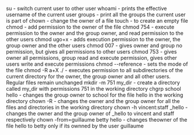 su - switch current user to other user
whoami - prints the effective username of the current user
groups - print all the groups the current user is part of
chown - change the owner of a file
touch - to create an empty file
chmod - add permission to the owner of the file
chmod 754 - execute permission to the owner and the group owner, and read permission to the other users
chmod ugo+x - adds execution permission to the owner, the group owner and the other users
chmod 007 - gives owner and group no permission, but gives all permissions to other users
chmod 753 - gives owner all permissions, group read and execute permission, gives other users write and execute permissions
chmod --reference - sets the mode of the file
chmod -R a+X ./ - executes permission to all subdirectories of the current directory for the owner, the group owner and all other users. Regular files remain unchanged
mkdir -m 751 my_dir - create a directory called my_dir with permissions 751 in the working directory
chgrp school hello - changes the group owner to school for the file hello
in the working directory
chown -R - changes the owner and the group owner for all the files and directories in the working directory
chown -h vincent:staff _hello - changes the owner and the group owner of _hello to vincent and staff respectively
chown -from=guillaume betty hello - changes theowner of the file hello to betty only if its ownned by the user guillaume
